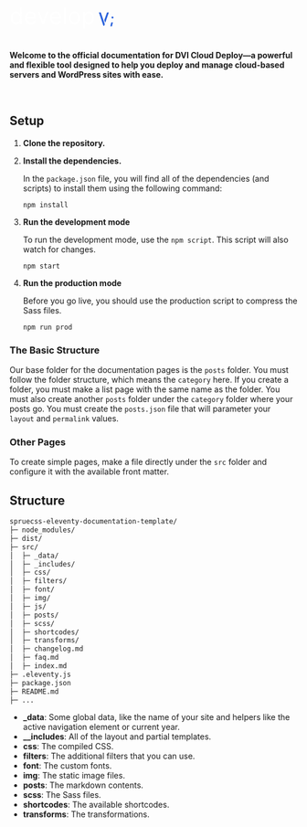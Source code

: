 <p>
    <a href="https://sprucecss.com/">
        <br>
        <picture>

<svg xmlns="http://www.w3.org/2000/svg" fill="none" height="75" viewBox="0 0 185 75" width="185">  <path d="M11.3068 43.4545C9.48864 43.4545 7.88352 42.9953 6.49148 42.0767C5.09943 41.1487 4.01042 39.8419 3.22443 38.1562C2.43845 36.4612 2.04545 34.4583 2.04545 32.1477C2.04545 29.8561 2.43845 27.8674 3.22443 26.1818C4.01042 24.4962 5.10417 23.1941 6.50568 22.2756C7.9072 21.357 9.52652 20.8977 11.3636 20.8977C12.7841 20.8977 13.9063 21.1345 14.7301 21.608C15.5634 22.072 16.1979 22.6023 16.6335 23.1989C17.0786 23.786 17.4242 24.2689 17.6705 24.6477H17.9545V13.9091H21.3068V43H18.0682V39.6477H17.6705C17.4242 40.0455 17.0739 40.5473 16.6193 41.1534C16.1648 41.75 15.5161 42.285 14.6733 42.7585C13.8305 43.2225 12.7083 43.4545 11.3068 43.4545ZM11.7614 40.4432C13.1061 40.4432 14.2424 40.0928 15.1705 39.392C16.0985 38.6818 16.804 37.7017 17.2869 36.4517C17.7699 35.1922 18.0114 33.7386 18.0114 32.0909C18.0114 30.4621 17.7746 29.0369 17.3011 27.8153C16.8277 26.5843 16.1269 25.6278 15.1989 24.946C14.2708 24.2547 13.125 23.9091 11.7614 23.9091C10.3409 23.9091 9.1572 24.2737 8.21023 25.0028C7.27273 25.7225 6.56723 26.7027 6.09375 27.9432C5.62973 29.1742 5.39773 30.5568 5.39773 32.0909C5.39773 33.6439 5.63447 35.0549 6.10795 36.3239C6.59091 37.5833 7.30114 38.5871 8.23864 39.3352C9.18561 40.0739 10.3598 40.4432 11.7614 40.4432ZM37.0597 43.4545C34.9574 43.4545 33.1439 42.9905 31.6193 42.0625C30.1042 41.125 28.9347 39.8182 28.1108 38.142C27.2964 36.4564 26.8892 34.4962 26.8892 32.2614C26.8892 30.0265 27.2964 28.0568 28.1108 26.3523C28.9347 24.6383 30.0805 23.303 31.5483 22.3466C33.0256 21.3807 34.7491 20.8977 36.7188 20.8977C37.8551 20.8977 38.9773 21.0871 40.0852 21.4659C41.1932 21.8447 42.2017 22.4602 43.1108 23.3125C44.0199 24.1553 44.7443 25.2727 45.2841 26.6648C45.8239 28.0568 46.0938 29.7708 46.0938 31.8068V33.2273H29.2756V30.3295H42.6847C42.6847 29.0985 42.4384 28 41.946 27.0341C41.4631 26.0682 40.7718 25.3059 39.8722 24.7472C38.982 24.1884 37.9309 23.9091 36.7188 23.9091C35.3835 23.9091 34.2282 24.2405 33.2528 24.9034C32.2869 25.5568 31.5436 26.4091 31.0227 27.4602C30.5019 28.5114 30.2415 29.6383 30.2415 30.8409V32.7727C30.2415 34.4205 30.5256 35.8172 31.0938 36.9631C31.6714 38.0994 32.4716 38.9659 33.4943 39.5625C34.517 40.1496 35.7055 40.4432 37.0597 40.4432C37.9403 40.4432 38.7358 40.3201 39.446 40.0739C40.1657 39.8182 40.786 39.4394 41.3068 38.9375C41.8277 38.4261 42.2301 37.7917 42.5142 37.0341L45.7528 37.9432C45.4119 39.0417 44.839 40.0076 44.0341 40.8409C43.2292 41.6648 42.2348 42.3087 41.0511 42.7727C39.8674 43.2273 38.5369 43.4545 37.0597 43.4545ZM68.37 21.1818L60.3018 43H56.8928L48.8246 21.1818H52.4609L58.4837 38.5682H58.7109L64.7337 21.1818H68.37ZM81.1612 43.4545C79.0589 43.4545 77.2455 42.9905 75.7209 42.0625C74.2057 41.125 73.0362 39.8182 72.2124 38.142C71.398 36.4564 70.9908 34.4962 70.9908 32.2614C70.9908 30.0265 71.398 28.0568 72.2124 26.3523C73.0362 24.6383 74.1821 23.303 75.6499 22.3466C77.1271 21.3807 78.8506 20.8977 80.8203 20.8977C81.9567 20.8977 83.0788 21.0871 84.1868 21.4659C85.2947 21.8447 86.3033 22.4602 87.2124 23.3125C88.1214 24.1553 88.8459 25.2727 89.3857 26.6648C89.9254 28.0568 90.1953 29.7708 90.1953 31.8068V33.2273H73.3771V30.3295H86.7862C86.7862 29.0985 86.54 28 86.0476 27.0341C85.5646 26.0682 84.8733 25.3059 83.9737 24.7472C83.0836 24.1884 82.0324 23.9091 80.8203 23.9091C79.4851 23.9091 78.3298 24.2405 77.3544 24.9034C76.3885 25.5568 75.6451 26.4091 75.1243 27.4602C74.6035 28.5114 74.343 29.6383 74.343 30.8409V32.7727C74.343 34.4205 74.6271 35.8172 75.1953 36.9631C75.773 38.0994 76.5732 38.9659 77.5959 39.5625C78.6186 40.1496 79.8071 40.4432 81.1612 40.4432C82.0419 40.4432 82.8374 40.3201 83.5476 40.0739C84.2673 39.8182 84.8875 39.4394 85.4084 38.9375C85.9292 38.4261 86.3317 37.7917 86.6158 37.0341L89.8544 37.9432C89.5135 39.0417 88.9406 40.0076 88.1357 40.8409C87.3307 41.6648 86.3364 42.3087 85.1527 42.7727C83.969 43.2273 82.6385 43.4545 81.1612 43.4545ZM98.647 13.9091V43H95.2947V13.9091H98.647ZM113.651 43.4545C111.681 43.4545 109.953 42.9858 108.466 42.0483C106.989 41.1108 105.833 39.7992 105 38.1136C104.176 36.428 103.764 34.4583 103.764 32.2045C103.764 29.9318 104.176 27.9479 105 26.2528C105.833 24.5578 106.989 23.2415 108.466 22.304C109.953 21.3665 111.681 20.8977 113.651 20.8977C115.62 20.8977 117.344 21.3665 118.821 22.304C120.308 23.2415 121.463 24.5578 122.287 26.2528C123.12 27.9479 123.537 29.9318 123.537 32.2045C123.537 34.4583 123.12 36.428 122.287 38.1136C121.463 39.7992 120.308 41.1108 118.821 42.0483C117.344 42.9858 115.62 43.4545 113.651 43.4545ZM113.651 40.4432C115.147 40.4432 116.378 40.0597 117.344 39.2926C118.31 38.5256 119.025 37.517 119.489 36.267C119.953 35.017 120.185 33.6629 120.185 32.2045C120.185 30.7462 119.953 29.3873 119.489 28.1278C119.025 26.8684 118.31 25.8504 117.344 25.0739C116.378 24.2973 115.147 23.9091 113.651 23.9091C112.154 23.9091 110.923 24.2973 109.957 25.0739C108.991 25.8504 108.277 26.8684 107.812 28.1278C107.348 29.3873 107.116 30.7462 107.116 32.2045C107.116 33.6629 107.348 35.017 107.812 36.267C108.277 37.517 108.991 38.5256 109.957 39.2926C110.923 40.0597 112.154 40.4432 113.651 40.4432ZM128.654 51.1818V21.1818H131.893V24.6477H132.29C132.537 24.2689 132.878 23.786 133.313 23.1989C133.758 22.6023 134.393 22.072 135.217 21.608C136.05 21.1345 137.177 20.8977 138.597 20.8977C140.434 20.8977 142.054 21.357 143.455 22.2756C144.857 23.1941 145.951 24.4962 146.737 26.1818C147.522 27.8674 147.915 29.8561 147.915 32.1477C147.915 34.4583 147.522 36.4612 146.737 38.1562C145.951 39.8419 144.862 41.1487 143.469 42.0767C142.077 42.9953 140.472 43.4545 138.654 43.4545C137.253 43.4545 136.13 43.2225 135.288 42.7585C134.445 42.285 133.796 41.75 133.342 41.1534C132.887 40.5473 132.537 40.0455 132.29 39.6477H132.006V51.1818H128.654ZM131.95 32.0909C131.95 33.7386 132.191 35.1922 132.674 36.4517C133.157 37.7017 133.862 38.6818 134.79 39.392C135.719 40.0928 136.855 40.4432 138.2 40.4432C139.601 40.4432 140.771 40.0739 141.708 39.3352C142.655 38.5871 143.365 37.5833 143.839 36.3239C144.322 35.0549 144.563 33.6439 144.563 32.0909C144.563 30.5568 144.326 29.1742 143.853 27.9432C143.389 26.7027 142.683 25.7225 141.737 25.0028C140.799 24.2737 139.62 23.9091 138.2 23.9091C136.836 23.9091 135.69 24.2547 134.762 24.946C133.834 25.6278 133.133 26.5843 132.66 27.8153C132.186 29.0369 131.95 30.4621 131.95 32.0909Z" fill="#fff"/> <path d="M156.396 22.709H159.647L166.723 43.3193L165.756 46H164.174L156.396 22.709ZM165.8 36.2441L170.59 22.709H173.842L167.733 40.2871H167.206L165.8 36.2441ZM176.435 47.0107L178.061 40.3311H180.873L179.247 47.0107H176.435ZM178.412 31.7178C178.412 30.8975 178.793 30.3555 179.555 30.0918C179.76 30.0039 179.965 29.96 180.17 29.96C180.99 29.96 181.532 30.3408 181.796 31.1025C181.884 31.3076 181.928 31.5127 181.928 31.7178C181.928 32.5381 181.547 33.0801 180.785 33.3438C180.58 33.4316 180.375 33.4756 180.17 33.4756C179.35 33.4756 178.808 33.0947 178.544 32.333C178.456 32.1279 178.412 31.9229 178.412 31.7178Z" fill="#2961DB"/> </svg>
        </picture>
        <br>
    </a>
</p>

**Welcome to the official documentation for DVI Cloud Deploy—a powerful and flexible tool designed to help you deploy and manage cloud-based servers and WordPress sites with ease.**

<br>



## Setup

1. **Clone the repository.**

2. **Install the dependencies.**

    In the `package.json` file, you will find all of the dependencies (and scripts) to install them using the following command:

    ```shell
    npm install
    ```

3. **Run the development mode**

    To run the development mode, use the `npm script`.   This script will also watch for changes.

    ```shell
    npm start
    ```

4. **Run the production mode**

    Before you go live, you should use the production script to compress the Sass files.

    ```shell
    npm run prod
    ```


### The Basic Structure

Our base folder for the documentation pages is the `posts` folder. You must follow the folder structure, which means the `category` here. If you create a folder, you must make a list page with the same name as the folder. You must also create another `posts` folder under the `category` folder where your posts go. You must create the `posts.json` file that will parameter your `layout` and `permalink` values.


### Other Pages

To create simple pages, make a file directly under the `src` folder and configure it with the available front matter.

## Structure

```html
spruecss-eleventy-documentation-template/
├─ node_modules/
├─ dist/
├─ src/
│  ├─ _data/
│  ├─ _includes/
│  ├─ css/
│  ├─ filters/
│  ├─ font/
│  ├─ img/
│  ├─ js/
│  ├─ posts/
│  ├─ scss/
│  ├─ shortcodes/
│  ├─ transforms/
│  ├─ changelog.md
│  ├─ faq.md
│  ├─ index.md
├─ .eleventy.js
├─ package.json
├─ README.md
├─ ...

```

- **_data**: Some global data, like the name of your site and helpers like the active navigation element or current year.
- **__includes**: All of the layout and partial templates.
- **css**: The compiled CSS.
- **filters**: The additional filters that you can use.
- **font**: The custom fonts.
- **img**: The static image files.
- **posts**: The markdown contents.
- **scss**: The Sass files.
- **shortcodes**: The available shortcodes.
- **transforms**: The transformations.

<br>


